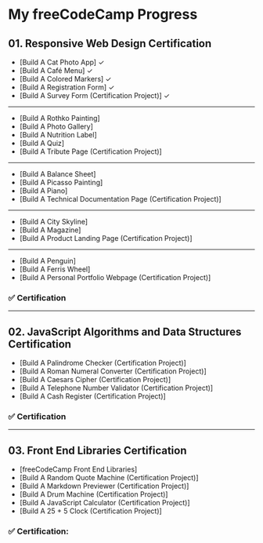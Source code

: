# My freeCodeCamp Progress

## 01. Responsive Web Design Certification 

- [Build A Cat Photo App] ✓
- [Build A Café Menu] ✓
- [Build A Colored Markers] ✓
- [Build A Registration Form] ✓
- [Build A Survey Form (Certification Project)] ✓

---

- [Build A Rothko Painting] 
- [Build A Photo Gallery] 
- [Build A Nutrition Label] 
- [Build A Quiz]
- [Build A Tribute Page (Certification Project)]

---

- [Build A Balance Sheet]
- [Build A Picasso Painting]
- [Build A Piano]
- [Build A Technical Documentation Page (Certification Project)]

---

- [Build A City Skyline]
- [Build A Magazine]
- [Build A Product Landing Page (Certification Project)]

---

- [Build A Penguin]
- [Build A Ferris Wheel]
- [Build A Personal Portfolio Webpage (Certification Project)]

### ✅ Certification

---

## 02. JavaScript Algorithms and Data Structures Certification 

- [Build A Palindrome Checker (Certification Project)]
- [Build A Roman Numeral Converter (Certification Project)]
- [Build A Caesars Cipher (Certification Project)]
- [Build A Telephone Number Validator (Certification Project)]
- [Build A Cash Register (Certification Project)]

### ✅ Certification

---

## 03. Front End Libraries Certification 

- [freeCodeCamp Front End Libraries]
- [Build A Random Quote Machine (Certification Project)]
- [Build A Markdown Previewer (Certification Project)]
- [Build A Drum Machine (Certification Project)]
- [Build A JavaScript Calculator (Certification Project)]
- [Build A 25 + 5 Clock (Certification Project)] 

### ✅ Certification: 
